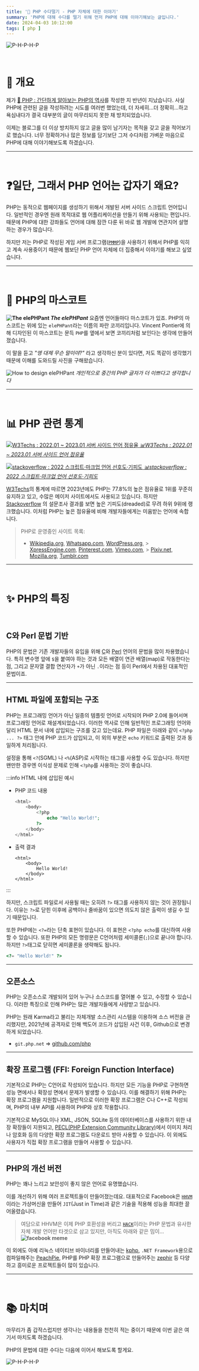 ```yaml
---
title: '🐘 PHP 수다떨기 - PHP 자체에 대한 이야기'
summary: 'PHP에 대해 수다를 떨기 위해 먼저 PHP에 대해 이야기해보는 글입니다.'
date: 2024-04-03 10:12:00
tags: [ php ]
---
```


![P-H-P-H-P](p-h-p-h-p.png)

<br/>

# 🚩 개요

제가 [🐘 PHP : 간단하게 알아보는 PHP의 역사](/posts/php/php-history)를 작성한 지 반년이 지났습니다.
사실 PHP에 관련된 글을 작성하려는 시도를 여러번 했었는데,
더 자세히...더 정확히...하고 욕심내다가 결국 대부분의 글이 마무리되지 못한 채 방치되었습니다.

이제는 블로그를 더 이상 방치하지 않고 글을 많이 남기자는 목적을 갖고 글을 적어보기로 했습니다.
너무 정확하거나 많은 정보를 담기보단 그저 수다처럼 가벼운 마음으로 PHP에 대해 이야기해보도록 하겠습니다.

---

<br/>

# ❓일단, 그래서 PHP 언어는 갑자기 왜요?

PHP는 동적으로 웹페이지를 생성하기 위해서 개발된 서버 사이드 스크립트 언어입니다.
일반적인 경우엔 원래 목적대로 웹 어플리케이션을 만들기 위해 사용되는 편입니다.
때문에 PHP에 대한 강좌들도 언어에 대해 잠깐 다룬 뒤 바로 웹 개발에 연관지어 설명하는 경우가 많습니다.

하지만 저는 PHP로 작성된 게임 서버 프로그램([`PMMP`](https://pmmp.io))을 사용하기 위해서
PHP를 익히고 계속 사용중이기 때문에 웹보단 PHP 언어 자체에 더 집중해서 이야기를 해보고 싶었습니다.

---

<br/>

# 🐘 PHP의 마스코트

**![The elePHPant](php-talkative-01-intro_mascot.png) _The elePHPant_**
요즘엔 언어들마다 마스코트가 있죠. PHP의 마스코트는 위에 있는 `elePHPant`라는 이름의 파란 코끼리입니다.
Vincent Pontier에 의해 디자인된 이 마스코트는 문득 `PHP`를 옆에서 보면 코끼리처럼 보인다는 생각에 만들어졌습니다.

이 말을 듣고 _"엥 대체 무슨 말이야?"_ 라고 생각하신 분이 있다면,
저도 똑같이 생각했기 때문에 이해를 도와드릴 사진을 구해왔습니다.

![How to design elePHPant](php-talkative-01-intro_mascot_from_php.png)
_개인적으로 중간의 PHP 글자가 더 이쁘다고 생각합니다_

---

<br/>

# 📊 PHP 관련 통계

[![W3Techs : 2022.01 ~ 2023.01 서버 사이드 언어 점유율](php-talkative-01-intro_w3techs-server-side.png)
_📊W3Techs : 2022.01 ~ 2023.01 서버 사이드 언어
점유율_](https://w3techs.com/technologies/history_overview/programming_language)

[![stackoverflow : 2022 스크립트·마크업 언어 선호도·기피도](php-talkative-01-intro_stackoverflow-loved-dreaded-survey.png)
_📊stackoverflow : 2022 스크립트·마크업 언어
선호도·기피도_](https://survey.stackoverflow.co/2022/#section-most-loved-dreaded-and-wanted-programming-scripting-and-markup-languages)

[W3Techs](https://w3techs.com/technologies/details/pl-php)의 통계에 따르면 2023년에도 PHP는
77.8%의 높은 점유율로 1위를 꾸준히 유지하고 있고, 수많은 메이저 사이트에서도 사용되고 있습니다.
하지만 [Stackoverflow](https://survey.stackoverflow.co/2022/#section-most-loved-dreaded-and-wanted-programming-scripting-and-markup-languages)
의 설문조사 결과를 보면 높은 기피도(dreaded)로 무려 하위 9위에 랭크했습니다.
이처럼 PHP는 높은 점유율에 비해 개발자들에게는 미움받는 언어에 속합니다.

> PHP로 운영중인 사이트 목록:
>
> - [Wikipedia.org](https://Wikipedia.org), [Whatsapp.com](https://Whatsapp.com), [WordPress.org](https://Wordpress.org),
    > [XpressEngine.com](https://www.xpressengine.com), [Pinterest.com](https://Pinterest.com), [Vimeo.com](https://Vimeo.com),
    > [Pixiv.net](https://www.pixiv.net), [Mozilla.org](https://Mozilla.org), [Tumblr.com](https://Tumblr.com)

---

<br/>

# ✨ PHP의 특징

<br/>

## C와 Perl 문법 기반

PHP의 문법은 기존 개발자들의 유입을 위해
[C](http://clang.org/)와 [Perl](https://www.perl.org/) 언어의 문법을 많이 차용했습니다.
특히 변수명 앞에 `$`을 붙여야 하는 것과 모든 배열이 연관 배열(map)로 작동한다는 점,
그리고 문자열 결합 연산자가 `+`가 아닌 `.`이라는 점 등이 Perl에서 차용된 대표적인 문법이죠.

---

## HTML 파일에 포함되는 구조

PHP는 프로그래밍 언어가 아닌 일종의 템플릿 언어로 시작되어 PHP 2.0에 들어서며 프로그래밍 언어로 재설계되었습니다.
이러한 역사로 인해 일반적인 프로그래밍 언어와 달리 HTML 문서 내에 삽입되는 구조를 갖고 있는데요.
PHP 파일은 아래와 같이 `<?php ... ?>` 태그 안에 PHP 코드가 삽입되고,
이 외의 부분은 `echo` 키워드로 출력된 것과 동일하게 처리됩니다.

설정을 통해 `<?`(SGML) 나 `<%`(ASP)로 시작하는 태그를 사용할 수도 있습니다.
하지만 왠만한 경우엔 이식성 문제로 인해 `<?php`를 사용하는 것이 좋습니다.

:::info HTML 내에 삽입된 예시

- PHP 코드 내용
  ```php
  <html>
      <body>
          <?php
              echo "Hello World!";
          ?>
      </body>
  </html>
  ```
- 출력 결과
  ```text
  <html>
      <body>
          Hello World!
      </body>
  </html>
  ```

:::

하지만, 스크립트 파일로서 사용될 때는 오히려 `?>` 태그를 사용하지 않는 것이 권장됩니다.
이유는 `?>`로 닫힌 이후에 공백이나 줄바꿈이 있으면 의도치 않은 출력이 생길 수 있기 때문입니다.

또한 PHP에는 `<?=`라는 단축 표현이 있습니다. 이 표현은 `<?php echo`를 대신하여 사용할 수 있습니다.
또한 PHP의 모든 명령문은 C언어처럼 세미콜론(`;`)으로 끝나야 합니다.
하지만 `?>`태그로 닫히면 세미콜론을 생략해도 됩니다.

```php
<?= "Hello World!" ?>
```

---

## 오픈소스

PHP는 오픈소스로 개발되어 있어 누구나 소스코드를 열어볼 수 있고, 수정할 수 있습니다.
이러한 특징으로 인해 PHP는 많은 개발자들에게 사랑받고 있습니다.

PHP는 원래 Karma라고 불리는 자체개발 소스관리 시스템을 이용하며 소스 버전을 관리했지만,
2021년에 공격자로 인해 백도어 코드가 삽입된 사건 이후, Github으로 변경하게 되었습니다.

- `git.php.net` => [github.com/php](https://github.com/php)

---

## 확장 프로그램 (FFI: Foreign Function Interface)

기본적으로 PHP는 C언어로 작성되어 있습니다.
하지만 모든 기능을 PHP로 구현하면 성능 면에서나 확장성 면에서 문제가 발생할 수 있습니다.
이를 해결하기 위해 PHP는 확장 프로그램을 지원합니다.
일반적으로 이러한 확장 프로그램은 C나 C++로 작성되며, PHP의 내부 API를 사용하여 PHP와 상호 작용합니다.

기본적으로 MySQL이나 XML, JSON, SQLite 등의 데이터베이스를 사용하기 위한 내장 확장들이 지원되고,
[PECL(PHP Extension Community Library)](https://pecl.php.net/)에서
이미지 처리나 암호화 등의 다양한 확장 프로그램도 다운로드 받아 사용할 수 있습니다.
이 외에도 사용자가 직접 확장 프로그램을 만들어 사용할 수 있습니다.

---

## PHP의 개선 버전

PHP는 꽤나 느리고 보안성이 좋지 않은 언어로 유명했습니다.

이를 개선하기 위해 여러 프로젝트들이 만들어졌는데요.
대표적으로 Facebook은 [`HHVM`](https://github.com/facebook/hhvm/)이라는
가상머신을 만들어 `JIT`(Just in Time)과 같은 기술을 적용해 성능을 최대한 끌어올렸습니다.

> 여담으로 HHVM은 이제 PHP 호환성을 버리고 [`HACK`](https://hacklang.org/)이라는
> PHP 문법과 유사한 자체 개발 언어만 타겟으로 삼고 있지만, 아직도 아래와 같은 밈이...
> **![facebook meme](php-talkative-01-intro_facebook-meme.png)**

이 외에도 아예 리눅스 네이티브 바이너리를 만들어내는 [kphp](https://github.com/VKCOM/kphp),
`.NET Framework`용으로
컴파일해주는 [PeachPie](https://github.com/peachpiecompiler/peachpie),
PHP를 PHP 확장 프로그램으로 만들어주는 [zephir](https://github.com/zephir-lang/zephir) 등
다양하고 흥미로운 프로젝트들이 많이 있습니다.

---

<br/>

# 📚 마치며

마무리가 좀 갑작스럽지만 생각나는 내용들을 천천히 적는 중이기 때문에
이번 글은 여기서 마치도록 하겠습니다.

PHP의 문법에 대한 수다는 다음에 이어서 해보도록 할게요.

![P-H-P-H-P](p-h-p-h-p.png)